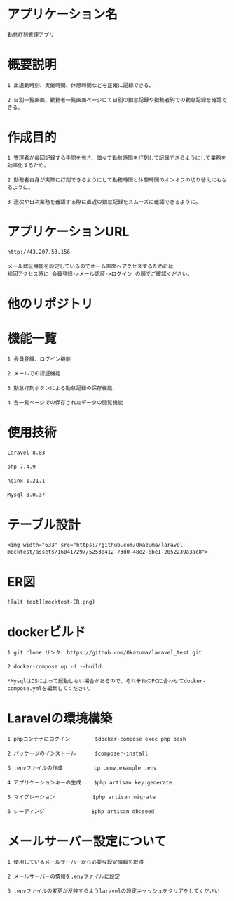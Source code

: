 アプリケーション名
=====

    勤怠打刻管理アプリ



概要説明
=====
    1 出退勤時刻、実働時間、休憩時間などを正確に記録できる。

    2 日別一覧画面、勤務者一覧画面ページにて日別の勤怠記録や勤務者別での勤怠記録を確認できる。



作成目的
=====
    1 管理者が毎回記録する手間を省き、個々で勤怠時間を打刻して記録できるようにして業務を効率化するため。

    2 勤務者自身が実際に打刻できるようにして勤務時間と休憩時間のオンオフの切り替えにもなるように。

    3 週次や日次業務を確認する際に直近の勤怠記録をスムーズに確認できるように。



アプリケーションURL
=====

    http://43.207.53.156

    メール認証機能を設定しているのでホーム画面へアクセスするためには
    初回アクセス時に 会員登録->メール認証->ログイン の順でご確認ください。



他のリポジトリ
=====


機能一覧
=====
    1 会員登録、ログイン機能

    2 メールでの認証機能

    3 勤怠打刻ボタンによる勤怠記録の保存機能

    4 各一覧ページでの保存されたデータの閲覧機能



使用技術
=====
    Laravel 8.83

    php 7.4.9

    nginx 1.21.1

    Mysql 8.0.37



テーブル設計
=====

    <img width="633" src="https://github.com/Okazuma/laravel-mocktest/assets/160417297/5253e412-73d0-48e2-8be1-2052239a3ac8">



ER図
=====

    ![alt text](mocktest-ER.png)



dockerビルド
=====
    1 git clone リンク  https://github.com/Okazuma/laravel_test.git

    2 docker-compose up -d --build

    *MysqlはOSによって起動しない場合があるので、それぞれのPCに合わせてdocker-compose.ymlを編集してください。



Laravelの環境構築
=====
    1 phpコンテナにログイン        $docker-compose exec php bash

    2 パッケージのインストール      $composer-install

    3 .envファイルの作成          cp .env.example .env

    4 アプリケーションキーの生成    $php artisan key:generate

    5 マイグレーション            $php artisan migrate

    6 シーディング               $php artisan db:seed



メールサーバー設定について
=====
    1 使用しているメールサーバーから必要な設定情報を取得

    2 メールサーバーの情報を.envファイルに設定

    3 .envファイルの変更が反映するようlaravelの設定キャッシュをクリアをしてください
